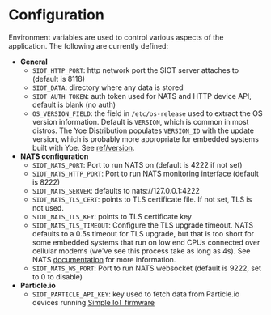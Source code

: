 # Configuration

Environment variables are used to control various aspects of the application.
The following are currently defined:

- **General**
  - `SIOT_HTTP_PORT`: http network port the SIOT server attaches to (default
    is 8118)
  - `SIOT_DATA`: directory where any data is stored
  - `SIOT_AUTH_TOKEN`: auth token used for NATS and HTTP device API, default is
    blank (no auth)
  - `OS_VERSION_FIELD`: the field in `/etc/os-release` used to extract the OS
    version information. Default is `VERSION`, which is common in most distros.
    The Yoe Distribution populates `VERSION_ID` with the update version, which
    is probably more appropriate for embedded systems built with Yoe. See
    [ref/version](../ref/version.md).
- **NATS configuration**
  - `SIOT_NATS_PORT`: Port to run NATS on (default is 4222 if not set)
  - `SIOT_NATS_HTTP_PORT`: Port to run NATS monitoring interface (default
    is 8222)
  - `SIOT_NATS_SERVER`: defaults to nats://127.0.0.1:4222
  - `SIOT_NATS_TLS_CERT`: points to TLS certificate file. If not set, TLS is not
    used.
  - `SIOT_NATS_TLS_KEY`: points to TLS certificate key
  - `SIOT_NATS_TLS_TIMEOUT`: Configure the TLS upgrade timeout. NATS defaults to
    a 0.5s timeout for TLS upgrade, but that is too short for some embedded
    systems that run on low end CPUs connected over cellular modems (we've see
    this process take as long as 4s). See NATS
    [documentation](https://docs.nats.io/nats-server/configuration/securing_nats/tls#tls-timeout)
    for more information.
  - `SIOT_NATS_WS_PORT`: Port to run NATS websocket (default is 9222, set to 0
    to disable)
- **Particle.io**
  - `SIOT_PARTICLE_API_KEY`: key used to fetch data from Particle.io devices
    running [Simple IoT firmware](https://github.com/simpleiot/firmware)
